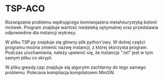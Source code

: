 # TSP-ACO
Rozwiązanie problemu wędrującego komiwojażera metaheurystyką kolonii mrówek. Program znajduje wartość niedaleką optymalnej oraz przedstawia odpowiednie dla instancji wykresy.


W pliku TSP.py znajduje się główny plik python'owy.
W dolnej części programu można zmienić nazwę instancji, z której skorzysta program.
Podczas uruchamiania, należy upewnić się, że instancja ".txt" jest w tym samym pliku co skrypt.

W pliku greedy.cpp znajduje się algorytm zachłanny do tego samego problemu.
Polecana kompilacja kompilatorem MinGW.
